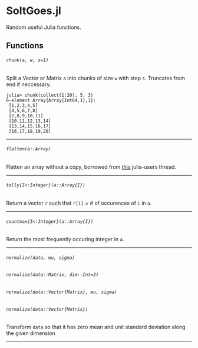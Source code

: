 # SoItGoes.jl
Random useful Julia functions.

## Functions
###### `chunk(a, w, s=1)`

Split a Vector or Matrix `a` into chunks of size `w` with step `s`. Truncates from end if neccessary.
```
julia> chunk(collect(1:20), 5, 3)
6-element Array{Array{Int64,1},1}:
 [1,2,3,4,5]     
 [4,5,6,7,8]     
 [7,8,9,10,11]   
 [10,11,12,13,14]
 [13,14,15,16,17]
 [16,17,18,19,20]
```

---

###### `flatten(a::Array)`

Flatten an array without a copy, borrowed from [this](https://groups.google.com/d/msg/julia-users/1QrIhbRA8hs/9PcNeO2N9wQJ) julia-users thread.

---

###### `tally{I<:Integer}(a::Array{I})`

Return a vector `r` such that `r[i]` = # of occurences of `i` in `a`.

---

###### `countmax{I<:Integer}(a::Array{I})`

Return the most frequently occuring integer in `a`.

---

###### `normalize(data, mu, sigma)`
###### `normalize(data::Matrix, dim::Int=2)`
###### `normalize(data::Vector{Matrix}, mu, sigma)`
###### `normalize(data::Vector{Matrix})`

Transform `data` so that it has zero mean and unit standard deviation along the given dimension

---

